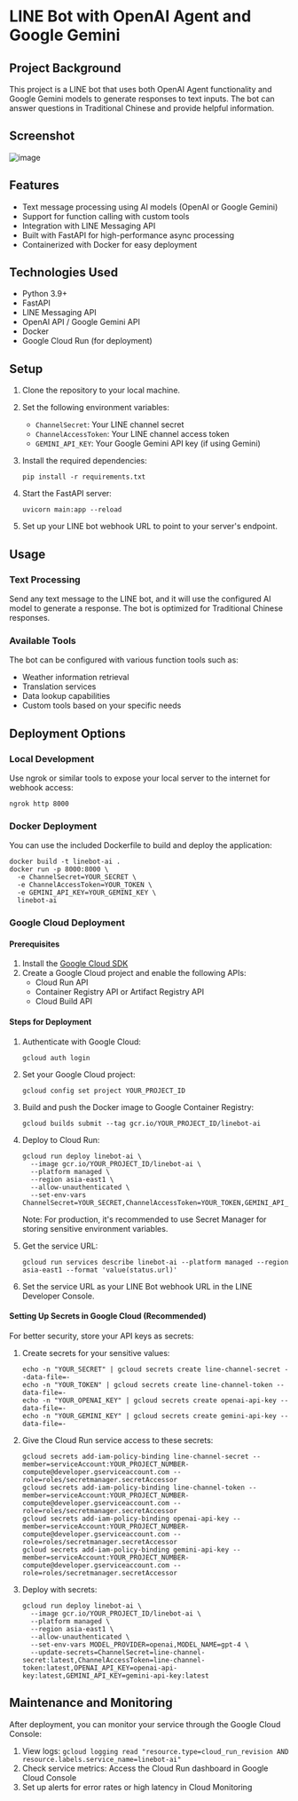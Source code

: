 # LINE Bot with OpenAI Agent and Google Gemini

## Project Background

This project is a LINE bot that uses both OpenAI Agent functionality and Google Gemini models to generate responses to text inputs. The bot can answer questions in Traditional Chinese and provide helpful information.

## Screenshot

![image](https://github.com/user-attachments/assets/2bcbd827-0047-4a3a-8645-f8075d996c10)


## Features

- Text message processing using AI models (OpenAI or Google Gemini)
- Support for function calling with custom tools
- Integration with LINE Messaging API
- Built with FastAPI for high-performance async processing
- Containerized with Docker for easy deployment

## Technologies Used

- Python 3.9+
- FastAPI
- LINE Messaging API
- OpenAI API / Google Gemini API
- Docker
- Google Cloud Run (for deployment)

## Setup

1. Clone the repository to your local machine.
2. Set the following environment variables:
   - `ChannelSecret`: Your LINE channel secret
   - `ChannelAccessToken`: Your LINE channel access token
   - `GEMINI_API_KEY`: Your Google Gemini API key (if using Gemini)

3. Install the required dependencies:

   ```
   pip install -r requirements.txt
   ```

4. Start the FastAPI server:

   ```
   uvicorn main:app --reload
   ```

5. Set up your LINE bot webhook URL to point to your server's endpoint.

## Usage

### Text Processing

Send any text message to the LINE bot, and it will use the configured AI model to generate a response. The bot is optimized for Traditional Chinese responses.

### Available Tools

The bot can be configured with various function tools such as:

- Weather information retrieval
- Translation services
- Data lookup capabilities
- Custom tools based on your specific needs

## Deployment Options

### Local Development

Use ngrok or similar tools to expose your local server to the internet for webhook access:

```
ngrok http 8000
```

### Docker Deployment

You can use the included Dockerfile to build and deploy the application:

```
docker build -t linebot-ai .
docker run -p 8000:8000 \
  -e ChannelSecret=YOUR_SECRET \
  -e ChannelAccessToken=YOUR_TOKEN \
  -e GEMINI_API_KEY=YOUR_GEMINI_KEY \
  linebot-ai
```

### Google Cloud Deployment

#### Prerequisites

1. Install the [Google Cloud SDK](https://cloud.google.com/sdk/docs/install)
2. Create a Google Cloud project and enable the following APIs:
   - Cloud Run API
   - Container Registry API or Artifact Registry API
   - Cloud Build API

#### Steps for Deployment

1. Authenticate with Google Cloud:

   ```
   gcloud auth login
   ```

2. Set your Google Cloud project:

   ```
   gcloud config set project YOUR_PROJECT_ID
   ```

3. Build and push the Docker image to Google Container Registry:

   ```
   gcloud builds submit --tag gcr.io/YOUR_PROJECT_ID/linebot-ai
   ```

4. Deploy to Cloud Run:

   ```
   gcloud run deploy linebot-ai \
     --image gcr.io/YOUR_PROJECT_ID/linebot-ai \
     --platform managed \
     --region asia-east1 \
     --allow-unauthenticated \
     --set-env-vars ChannelSecret=YOUR_SECRET,ChannelAccessToken=YOUR_TOKEN,GEMINI_API_KEY=YOUR_GEMINI_KEY
   ```

   Note: For production, it's recommended to use Secret Manager for storing sensitive environment variables.

5. Get the service URL:

   ```
   gcloud run services describe linebot-ai --platform managed --region asia-east1 --format 'value(status.url)'
   ```

6. Set the service URL as your LINE Bot webhook URL in the LINE Developer Console.

#### Setting Up Secrets in Google Cloud (Recommended)

For better security, store your API keys as secrets:

1. Create secrets for your sensitive values:

   ```
   echo -n "YOUR_SECRET" | gcloud secrets create line-channel-secret --data-file=-
   echo -n "YOUR_TOKEN" | gcloud secrets create line-channel-token --data-file=-
   echo -n "YOUR_OPENAI_KEY" | gcloud secrets create openai-api-key --data-file=-
   echo -n "YOUR_GEMINI_KEY" | gcloud secrets create gemini-api-key --data-file=-
   ```

2. Give the Cloud Run service access to these secrets:

   ```
   gcloud secrets add-iam-policy-binding line-channel-secret --member=serviceAccount:YOUR_PROJECT_NUMBER-compute@developer.gserviceaccount.com --role=roles/secretmanager.secretAccessor
   gcloud secrets add-iam-policy-binding line-channel-token --member=serviceAccount:YOUR_PROJECT_NUMBER-compute@developer.gserviceaccount.com --role=roles/secretmanager.secretAccessor
   gcloud secrets add-iam-policy-binding openai-api-key --member=serviceAccount:YOUR_PROJECT_NUMBER-compute@developer.gserviceaccount.com --role=roles/secretmanager.secretAccessor
   gcloud secrets add-iam-policy-binding gemini-api-key --member=serviceAccount:YOUR_PROJECT_NUMBER-compute@developer.gserviceaccount.com --role=roles/secretmanager.secretAccessor
   ```

3. Deploy with secrets:

   ```
   gcloud run deploy linebot-ai \
     --image gcr.io/YOUR_PROJECT_ID/linebot-ai \
     --platform managed \
     --region asia-east1 \
     --allow-unauthenticated \
     --set-env-vars MODEL_PROVIDER=openai,MODEL_NAME=gpt-4 \
     --update-secrets=ChannelSecret=line-channel-secret:latest,ChannelAccessToken=line-channel-token:latest,OPENAI_API_KEY=openai-api-key:latest,GEMINI_API_KEY=gemini-api-key:latest
   ```

## Maintenance and Monitoring

After deployment, you can monitor your service through the Google Cloud Console:

1. View logs: `gcloud logging read "resource.type=cloud_run_revision AND resource.labels.service_name=linebot-ai"`
2. Check service metrics: Access the Cloud Run dashboard in Google Cloud Console
3. Set up alerts for error rates or high latency in Cloud Monitoring
